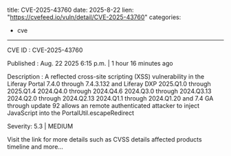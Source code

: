  
title: CVE-2025-43760
date: 2025-8-22
lien: "https://cvefeed.io/vuln/detail/CVE-2025-43760"
categories:
  - cve
---

CVE ID : CVE-2025-43760

Published :  Aug. 22
2025
6:15 p.m. | 1 hour
16 minutes ago

Description : A reflected cross-site scripting (XSS) vulnerability in the Liferay Portal 7.4.0 through 7.4.3.132
and Liferay DXP 2025.Q1.0 through 2025.Q1.4
2024.Q4.0 through 2024.Q4.6
2024.Q3.0 through 2024.Q3.13
2024.Q2.0 through 2024.Q2.13
2024.Q1.1 through 2024.Q1.20 and 7.4 GA through update 92 allows an remote authenticated attacker to inject JavaScript into the PortalUtil.escapeRedirect

Severity: 5.3 | MEDIUM

Visit the link for more details
such as CVSS details
affected products
timeline
and more...
